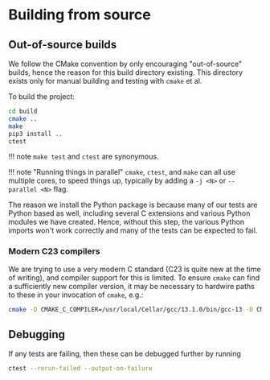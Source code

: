 # Building from source

## Out-of-source builds 

We follow the CMake convention by only encouraging "out-of-source"
builds, hence the reason for this build directory existing.
This directory exists only for manual building and testing with `cmake` et al.

To build the project:
```bash
cd build
cmake .. 
make 
pip3 install .. 
ctest 
```
!!! note
    `make test` and `ctest` are synonymous.

!!! note "Running things in parallel"
    `cmake`, `ctest`, and `make` can all use multiple cores, 
    to speed things up, typically by adding a `-j <N>` or 
    `--parallel <N>` flag. 

The reason we install the Python package is because many of our
tests are Python based as well, including several 
C extensions and various Python modules we have created. 
Hence, without this step, the various Python imports won't work
correctly and many of the tests can be expected to fail. 

### Modern C23 compilers

We are trying to use a very modern C standard
(C23 is quite new at the time of writing), and compiler
support for this is limited. To ensure `cmake` can find
a sufficiently new compiler version, it may be necessary to
hardwire paths to these in your invocation of `cmake`, e.g.:

```bash
cmake -D CMAKE_C_COMPILER=/usr/local/Cellar/gcc/13.1.0/bin/gcc-13 -D CMAKE_CXX_COMPILER=/usr/local/Cellar/gcc/13.1.0/bin/g++-13 ..
```

## Debugging

If any tests are failing, then these
can be debugged further by running
```bash
ctest --rerun-failed --output-on-failure
```
